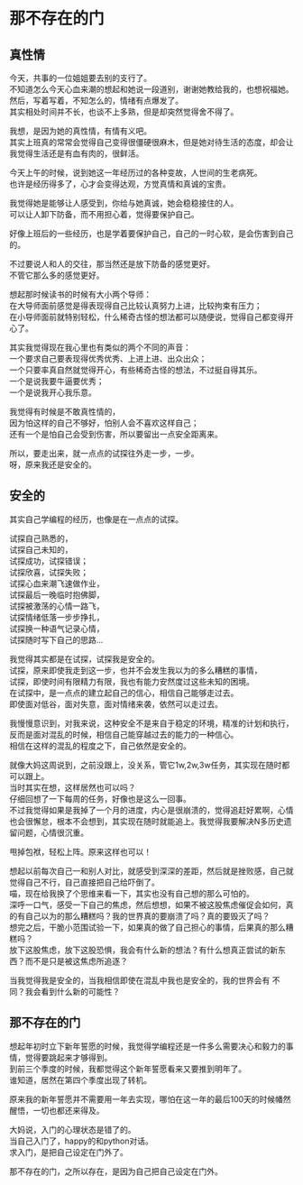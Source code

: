 # 那不存在的门

## 真性情
今天，共事的一位姐姐要去别的支行了。  
不知道怎么今天心血来潮的想起和她说一段道别，谢谢她教给我的，也想祝福她。  
然后，写着写着，不知怎么的，情绪有点爆发了。  
其实相处时间并不长，也谈不上多熟，但是却突然觉得舍不得了。

我想，是因为她的真性情，有情有义吧。  
其实上班真的常常会觉得自己变得很僵硬很麻木，但是她对待生活的态度，却会让我觉得生活还是有血有肉的，很鲜活。  

今天上午的时候，说到她这一年经历过的各种变故，人世间的生老病死。  
也许是经历得多了，心才会变得达观，方觉真情和真诚的宝贵。  

我觉得她是能够让人感受到，你给与她真诚，她会稳稳接住的人。  
可以让人卸下防备，而不用担心着，觉得要保护自己。

好像上班后的一些经历，也是学着要保护自己，自己的一时心软，是会伤害到自己的。  

不过要说人和人的交往，那当然还是放下防备的感觉更好。  
不管它那么多的感觉更好。

想起那时候读书的时候有大小两个导师：  
在大导师面前感觉是得表现得自己比较认真努力上进，比较拘束有压力；  
在小导师面前就特别轻松，什么稀奇古怪的想法都可以随便说，觉得自己都变得开心了。

其实我觉得现在我心里也有类似的两个不同的声音：  
一个要求自己要表现得优秀优秀、上进上进、出众出众；  
一个只要率真自然就觉得开心，有些稀奇古怪的想法，不过挺自得其乐。  
一个是说我要牛逼要优秀；  
一个是说我开心我乐意。

我觉得有时候是不敢真性情的，  
因为怕这样的自己不够好，怕别人会不喜欢这样自己；  
还有一个是怕自己会受到伤害，所以要留出一点安全距离来。

所以，要走出来，就一点点的试探往外走一步，一步。  
呀，原来我还是安全的。

## 安全的 
其实自己学编程的经历，也像是在一点点的试探。  

试探自己熟悉的，  
试探自己未知的，  
试探成功，试探错误；  
试探欣喜，试探失败；  
试探心血来潮飞速做作业，  
试探最后一晚临时抱佛脚，  
试探被激荡的心情一路飞，  
试探情绪低落一步步挣扎，  
试探换一种语气记录心情，  
试探随时写下自己的思路...

我觉得其实都是在试探，试探我是安全的。  
试探，原来即使我走到这一步，也并不会发生我以为的多么糟糕的事情，  
试探，即使时间有限精力有限，我也有能力安然度过这些未知的困境。  
在试探中，是一点点的建立起自己的信心，相信自己能够走过去。  
即使面对低谷，面对失意，面对情绪来袭，依然可以走过去。

我慢慢意识到，对我来说，这种安全不是来自于稳定的环境，精准的计划和执行，  
反而是面对混乱的时候，相信自己能穿越过去的能力的一种信心。  
相信在这样的混乱的程度之下，自己依然是安全的。  

就像大妈这周说到，之前没跟上，没关系，管它1w,2w,3w任务，其实现在随时都可以跟上。  
当时其实在想，这样居然也可以吗？  
仔细回想了一下每周的任务，好像也是这么一回事。  
不过我觉得如果是我掉了一个月的进度，内心是很崩溃的，觉得追赶好累啊，心情也会很懈怠，根本不会想到，其实现在随时就能追上。我觉得我要解决N多历史遗留问题，心情很沉重。   

甩掉包袱，轻松上阵。原来这样也可以！


想起以前每次自己一和别人对比，就感受到深深的差距，然后就是挫败感，自己就觉得自己不行，自己直接把自己给吓倒了。  
喵，现在给我换了个思维来看一下，其实也没有自己想的那么可怕的。  
深呼一口气，感受一下自己的焦虑，然后想想，如果不被这股焦虑催促会如何，真的有自己以为的那么糟糕吗？我的世界真的要崩溃了吗？真的要毁灭了吗？  
想完之后，干脆小范围试验一下，如果真的做了自己担心的事情，后果真的那么糟糕吗？  
放下这股焦虑，放下这股恐惧，我会有什么新的想法？有什么想真正尝试的新东西？而不是只是被这焦虑所追逐？  

当我觉得我是安全的，当我相信即使在混乱中我也是安全的，我的世界会有 不同？我会看到什么新的可能性？

## 那不存在的门

想起年初时立下新年誓愿的时候，我觉得学编程还是一件多么需要决心和毅力的事情，觉得要跳起来才够得到。  
到前三个季度的时候，我都觉得这个新年誓愿看来又要推到明年了。  
谁知道，居然在第四个季度出现了转机。  

原来我的新年誓愿并不需要用一年去实现，哪怕在这一年的最后100天的时候幡然醒悟，一切也都还来得及。

大妈说，入门的心理状态是错了的。  
当自己入门了，happy的和python对话。  
求入门，是把自己设定在门外了。

那不存在的门，之所以存在，是因为自己把自己设定在门外。  

